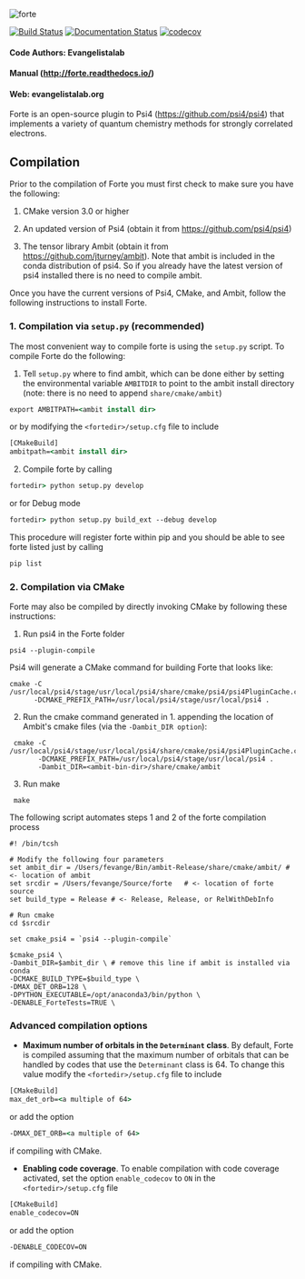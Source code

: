 ![forte](lib/logos/forte_motologo_github.gif)

[![Build Status](https://travis-ci.org/evangelistalab/forte.svg?branch=master)](https://travis-ci.org/evangelistalab/forte)
[![Documentation Status](https://readthedocs.org/projects/forte/badge/?version=latest)](http://forte.readthedocs.io/en/latest/?badge=latest)
[![codecov](https://codecov.io/gh/evangelistalab/forte/branch/master/graph/badge.svg)](https://codecov.io/gh/evangelistalab/forte)

#### Code Authors: Evangelistalab

#### Manual (http://forte.readthedocs.io/)
#### Web: evangelistalab.org

Forte is an open-source plugin to Psi4 (https://github.com/psi4/psi4) that implements a variety of quantum chemistry methods
for strongly correlated electrons.

## Compilation

Prior to the compilation of Forte you must first check to make sure you have the following:

1. CMake version 3.0 or higher

2. An updated version of Psi4 (obtain it from https://github.com/psi4/psi4)

3. The tensor library Ambit (obtain it from https://github.com/jturney/ambit). Note that ambit is included in the conda distribution of psi4. So if you already have the latest version of psi4 installed there is no need to compile ambit.


Once you have the current versions of Psi4, CMake, and Ambit, follow the following instructions to install Forte.

### 1. Compilation via `setup.py` (recommended)

The most convenient way to compile forte is using the `setup.py` script. To compile Forte do the following:

1. Tell `setup.py` where to find ambit, which can be done either by setting the environmental variable `AMBITDIR` to point to the ambit install directory (note: there is no need to append `share/cmake/ambit`)

```tcsh
export AMBITPATH=<ambit install dir>
```
or by modifying the `<fortedir>/setup.cfg` file to include
```tcsh
[CMakeBuild]
ambitpath=<ambit install dir>
```

2. Compile forte by calling
```tcsh
fortedir> python setup.py develop 
```
or for Debug mode
```tcsh
fortedir> python setup.py build_ext --debug develop
```
This procedure will register forte within pip and you should be able to see forte listed just by calling
```tcsh
pip list
```

### 2. Compilation via CMake

Forte may also be compiled by directly invoking CMake by following these instructions:

1. Run psi4 in the Forte folder
  ```
  psi4 --plugin-compile
  ```
 Psi4 will generate a CMake command for building Forte that looks like:
  ```
  cmake -C /usr/local/psi4/stage/usr/local/psi4/share/cmake/psi4/psi4PluginCache.cmake
        -DCMAKE_PREFIX_PATH=/usr/local/psi4/stage/usr/local/psi4 .
  ```
 
 2. Run the cmake command generated in 1. appending the location of Ambit's cmake files (via the `-Dambit_DIR option`):
 ```
  cmake -C /usr/local/psi4/stage/usr/local/psi4/share/cmake/psi4/psi4PluginCache.cmake
        -DCMAKE_PREFIX_PATH=/usr/local/psi4/stage/usr/local/psi4 .
        -Dambit_DIR=<ambit-bin-dir>/share/cmake/ambit
 ```
 
 3. Run make
 ```
  make
 ```

The following script automates steps 1 and 2 of the forte compilation process

```
#! /bin/tcsh

# Modify the following four parameters
set ambit_dir = /Users/fevange/Bin/ambit-Release/share/cmake/ambit/ # <- location of ambit
set srcdir = /Users/fevange/Source/forte   # <- location of forte source
set build_type = Release # <- Release, Release, or RelWithDebInfo

# Run cmake
cd $srcdir

set cmake_psi4 = `psi4 --plugin-compile`

$cmake_psi4 \
-Dambit_DIR=$ambit_dir \ # remove this line if ambit is installed via conda
-DCMAKE_BUILD_TYPE=$build_type \
-DMAX_DET_ORB=128 \
-DPYTHON_EXECUTABLE=/opt/anaconda3/bin/python \
-DENABLE_ForteTests=TRUE \
```

### Advanced compilation options

- **Maximum number of orbitals in the `Determinant` class**.
By default, Forte is compiled assuming that the maximum number of orbitals that can be handled by codes that use the `Determinant` class is 64. To change this value modify the `<fortedir>/setup.cfg` file to include
```tcsh
[CMakeBuild]
max_det_orb=<a multiple of 64>
```
or add the option
```tcsh
-DMAX_DET_ORB=<a multiple of 64>
```
if compiling with CMake.

- **Enabling code coverage**. To enable compilation with code coverage activated, set the option `enable_codecov` to `ON` in the `<fortedir>/setup.cfg` file
```tcsh
[CMakeBuild]
enable_codecov=ON
```
or add the option
```tcsh
-DENABLE_CODECOV=ON
```
if compiling with CMake.

